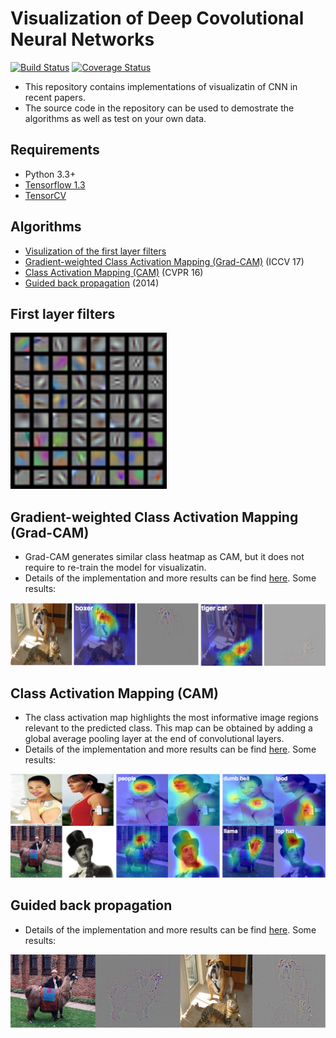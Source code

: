 # Visualization of Deep Covolutional Neural Networks

[![Build Status](https://travis-ci.org/conan7882/CNN-Visualization.svg?branch=master)](https://travis-ci.org/conan7882/CNN-Visualization)
[![Coverage Status](https://coveralls.io/repos/github/conan7882/CNN-Visualization/badge.svg?branch=master)](https://coveralls.io/github/conan7882/CNN-Visualization?branch=master)

- This repository contains implementations of visualizatin of CNN in recent papers.
- The source code in the repository can be used to demostrate the algorithms as well as test on your own data.

## Requirements
- Python 3.3+
- [Tensorflow 1.3](https://www.tensorflow.org/)
- [TensorCV](https://github.com/conan7882/DeepVision-tensorflow) 


## Algorithms 

- [Visulization of the first layer filters](https://github.com/conan7882/CNN-Visualization/tree/master/doc/firstfilter#visualization-of-first-layer-filters)
- [Gradient-weighted Class Activation Mapping (Grad-CAM)](https://github.com/conan7882/CNN-Visualization/tree/master/doc/grad_cam#gradient-weighted-class-activation-mapping-grad-cam) (ICCV 17)
- [Class Activation Mapping (CAM)](https://github.com/conan7882/CNN-Visualization/tree/master/doc/cam#class-activation-mapping-cam) (CVPR 16)
- [Guided back propagation](https://github.com/conan7882/CNN-Visualization/tree/master/doc/guided_backpropagation#guided-backpropagation) (2014)

## First layer filters
<p align = 'left'>
<img src ="doc/firstfilter/figs/GoogLeNet.png" height="250" />
</p>

## Gradient-weighted Class Activation Mapping (Grad-CAM)
- Grad-CAM generates similar class heatmap as CAM, but it does not require to re-train the model for visualizatin.
- Details of the implementation and more results can be find [here](https://github.com/conan7882/CNN-Visualization/tree/master/doc/grad_cam#gradient-weighted-class-activation-mapping-grad-cam). Some results:

![grad-cam-result](doc/grad_cam/figs/ex1.png)

## Class Activation Mapping (CAM)
- The class activation map highlights the most informative image regions relevant to the predicted class. This map can be obtained by adding a global average pooling layer at the end of convolutional layers.
- Details of the implementation and more results can be find [here](https://github.com/conan7882/CNN-Visualization/tree/master/doc/cam#class-activation-mapping-cam). Some results:

![celtech_change](doc/cam/figs/celtech_diff.png)


## Guided back propagation
<!--- Guided backpropagation generates clearer visulizations than deconvnet for higher layers.-->

- Details of the implementation and more results can be find [here](https://github.com/conan7882/CNN-Visualization/tree/master/doc/guided_backpropagation#guided-backpropagation). Some results:

![gbp](doc/guided_backpropagation/figs/gbp.png)









